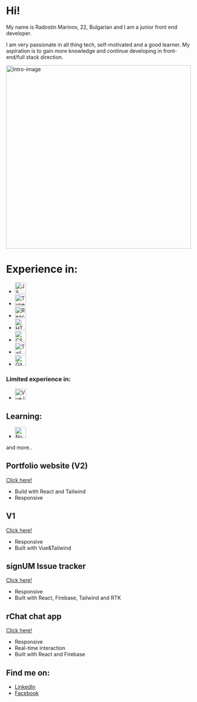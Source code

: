 # Hi!

My name is Radostin Marinov, 22, Bulgarian and I am a junior front end developer. 

I am very passionate in all thing tech, self-motivated and a good learner. My aspiration is to gain more knowledge and continue developing in front-end/full stack direction.

<img src='https://img.freepik.com/free-vector/business-concept-vector-illustration-businessman-who-running-with-increase-graphic-chart-see-imagination-future_1150-39743.jpg?size=626&ext=jpg&ga=GA1.2.1189323825.1640822400' alt='Intro-image' height='500rem' width='100%'>

# Experience in:

- <img width='30px' heigth='30px' src='https://upload.wikimedia.org/wikipedia/commons/thumb/9/99/Unofficial_JavaScript_logo_2.svg/1024px-Unofficial_JavaScript_logo_2.svg.png' alt="JS">
- <img width='30px' heigth='30px' src='https://cdn.worldvectorlogo.com/logos/typescript-2.svg' alt='TypeScript'>
- <img width='30px' heigth='30px' src='https://www.pinclipart.com/picdir/middle/537-5374089_react-js-logo-clipart.png' alt='React'>
- <img width='30px' heigth='30px' src='https://cdn.pixabay.com/photo/2017/08/05/11/16/logo-2582748_1280.png' alt='HTML5'>
- <img width='30px' heigth='30px' src='https://upload.wikimedia.org/wikipedia/commons/thumb/d/d5/CSS3_logo_and_wordmark.svg/1200px-CSS3_logo_and_wordmark.svg.png' alt='CSS3'>
- <img width='30px' heigth='30px' src='https://upload.wikimedia.org/wikipedia/commons/thumb/d/d5/Tailwind_CSS_Logo.svg/2048px-Tailwind_CSS_Logo.svg.png' alt='TailWindCSS'>
- <img width='30px' heigth='30px' src='https://git-scm.com/images/logos/downloads/Git-Icon-1788C.png' alt='Git'>

### Limited experience in:
- <img width='30px' heigth='30px' src='https://vuejs.org/images/logo.png' alt='VueJS'>

## Learning:

- <img width='30px' heigth='30px' src='https://upload.wikimedia.org/wikipedia/commons/thumb/d/d9/Node.js_logo.svg/800px-Node.js_logo.svg.png' alt='NodeJS'>
and more..

## Portfolio website (V2)

<a target="_blank" href='https://marinovme.netlify.app'>Click here!</a> 

* Build with React and Tailwind
* Responsive

## V1

<a target="_blank" href='https://marinovme2.netlify.app'>Click here!</a> 

* Responsive
* Built with Vue&Tailwind

## signUM Issue tracker

<a target="_blank" href='https://signum045.netlify.app'>Click here!</a>

* Responsive
* Built with React, Firebase, Tailwind and RTK

## rChat chat app

<a target="_blank" href='https://r-chat-01.netlify.app'>Click here!</a>

* Responsive
* Real-time interaction
* Built with React and Firebase

## Find me on:

- <a target="_blank" href='https://linkedin.com/in/radostin-marinov-162a621a7'>LinkedIn</a>
- <a target="_blank" href='https://www.facebook.com/profile.php?id=100002531510370'>Facebook</a>
